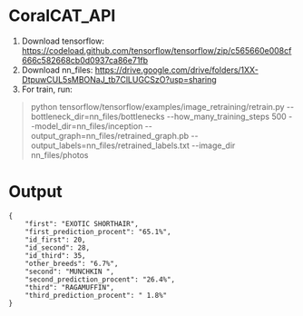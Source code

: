 # CoralCAT_API

1. Download tensorflow: https://codeload.github.com/tensorflow/tensorflow/zip/c565660e008cf666c582668cb0d0937ca86e71fb
2. Download nn_files: https://drive.google.com/drive/folders/1XX-DtpuwCUL5sMBONaJ_tb7ClLUGCSzO?usp=sharing
3. For train, run: 
>python tensorflow/tensorflow/examples/image_retraining/retrain.py --bottleneck_dir=nn_files/bottlenecks --how_many_training_steps 500 --model_dir=nn_files/inception --output_graph=nn_files/retrained_graph.pb --output_labels=nn_files/retrained_labels.txt --image_dir nn_files/photos 



# Output
```
{
    "first": "EXOTIC SHORTHAIR",
    "first_prediction_procent": "65.1%",
    "id_first": 20,
    "id_second": 28,
    "id_third": 35,
    "other_breeds": "6.7%",
    "second": "MUNCHKIN ",
    "second_prediction_procent": "26.4%",
    "third": "RAGAMUFFIN",
    "third_prediction_procent": " 1.8%"
}
```
